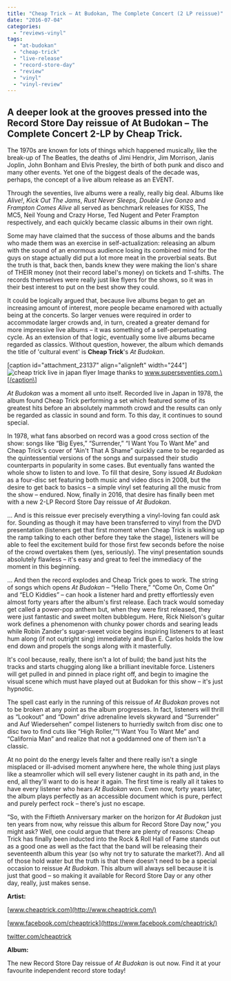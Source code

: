 ```yaml
---
title: "Cheap Trick – At Budokan, The Complete Concert (2 LP reissue)"
date: "2016-07-04"
categories: 
  - "reviews-vinyl"
tags: 
  - "at-budokan"
  - "cheap-trick"
  - "live-release"
  - "record-store-day"
  - "review"
  - "vinyl"
  - "vinyl-review"
---
```


## A deeper look at the grooves pressed into the Record Store Day reissue of At Budokan – The Complete Concert 2-LP by Cheap Trick.

The 1970s are known for lots of things which happened musically, like the break-up of The Beatles, the deaths of Jimi Hendrix, Jim Morrison, Janis Joplin, John Bonham and Elvis Presley, the birth of both punk and disco and many other events. Yet one of the biggest deals of the decade was, perhaps, the concept of a live album release as an EVENT.

Through the seventies, live albums were a really, really big deal. Albums like _Alive!_, _Kick Out The Jams_, _Rust Never Sleeps,_ _Double Live Gonzo_ and _Frampton Comes Alive_ all served as benchmark releases for KISS, The MC5, Neil Young and Crazy Horse, Ted Nugent and Peter Frampton respectively, and each quickly became classic albums in their own right.

Some may have claimed that the success of those albums and the bands who made them was an exercise in self-actualization: releasing an album with the sound of an enormous audience losing its combined mind for the guys on stage actually did put a lot more meat in the proverbial seats. But the truth is that, back then, bands knew they were making the lion's share of THEIR money (not their record label's money) on tickets and T-shifts. The records themselves were really just like flyers for the shows, so it was in their best interest to put on the best show they could.

It could be logically argued that, because live albums began to get an increasing amount of interest, more people became enamored with actually being at the concerts. So larger venues were required in order to accommodate larger crowds and, in turn, created a greater demand for more impressive live albums – it was something of a self-perpetuating cycle. As an extension of that logic, eventually some live albums became regarded as classics. Without question, however, the album which demands the title of 'cultural event' is **Cheap Trick**'s _At Budokan_.

\[caption id="attachment\_23137" align="alignleft" width="244"\]![cheap trick live in japan flyer](https://hellbound.ca/wp-content/uploads/2016/07/cheaptrick-live-in-japan-244x300.jpg) Image thanks to www.superseventies.com.\[/caption\]

_At Budokan_ was a moment all unto itself. Recorded live in Japan in 1978, the album found Cheap Trick performing a set which featured some of its greatest hits before an absolutely mammoth crowd and the results can only be regarded as classic in sound and form. To this day, it continues to sound special.

In 1978, what fans absorbed on record was a good cross section of the show: songs like “Big Eyes,” “Surrender,” “I Want You To Want Me” and Cheap Trick's cover of “Ain't That A Shame” quickly came to be regarded as the quintessential versions of the songs and surpassed their studio counterparts in popularity in some cases. But eventually fans wanted the whole show to listen to and love. To fill that desire, Sony issued _At Budokan_ as a four-disc set featuring both music and video discs in 2008, but the desire to get back to basics – a simple vinyl set featuring all the music from the show – endured. Now, finally in 2016, that desire has finally been met with a new 2-LP Record Store Day reissue of _At Budokan_.

... And is this reissue ever precisely everything a vinyl-loving fan could ask for. Sounding as though it may have been transferred to vinyl from the DVD presentation (listeners get that first moment when Cheap Trick is walking up the ramp talking to each other before they take the stage), listeners will be able to feel the excitement build for those first few seconds before the noise of the crowd overtakes them (yes, seriously). The vinyl presentation sounds absolutely flawless – it's easy and great to feel the immediacy of the moment in this beginning.

... And then the record explodes and Cheap Trick goes to work. The string of songs which opens _At Budokan_ – “Hello There,” “Come On, Come On” and “ELO Kiddies” – can hook a listener hard and pretty effortlessly even almost forty years after the album's first release. Each track would someday get called a power-pop anthem but, when they were first released, they were just fantastic and sweet molten bubblegum. Here, Rick Nielson's guitar work defines a phenomenon with chunky power chords and searing leads while Robin Zander's sugar-sweet voice begins inspiring listeners to at least hum along (if not outright sing) immediately and Bun E. Carlos holds the low end down and propels the songs along with it masterfully.

It's cool because, really, there isn't a lot of build; the band just hits the tracks and starts chugging along like a brilliant inevitable force. Listeners will get pulled in and pinned in place right off, and begin to imagine the visual scene which must have played out at Budokan for this show – it's just hypnotic.

The spell cast early in the running of this reissue of _At Budokan_ proves not to be broken at any point as the album progresses. In fact, listeners will thrill as “Lookout” and “Down” drive adrenaline levels skyward and “Surrender” and Auf Wiedersehen” compel listeners to hurriedly switch from disc one to disc two to find cuts like “High Roller,”“I Want You To Want Me” and “California Man” and realize that not a goddamned one of them isn't a classic.

At no point do the energy levels falter and there really isn't a single misplaced or ill-advised moment anywhere here, the whole thing just plays like a steamroller which will sell every listener caught in its path and, in the end, all they'll want to do is hear it again. The first time is really all it takes to have every listener who hears _At Budokan_ won. Even now, forty years later, the album plays perfectly as an accessible document which is pure, perfect and purely perfect rock – there's just no escape.

“So, with the Fiftieth Anniversary marker on the horizon for _At Budokan_ just ten years from now, why reissue this album for Record Store Day now,” you might ask? Well, one could argue that there are plenty of reasons: Cheap Trick has finally been inducted into the Rock & Roll Hall of Fame stands out as a good one as well as the fact that the band will be releasing their seventeenth album this year (so why not try to saturate the market?). And all of those hold water but the truth is that there doesn't need to be a special occasion to reissue _At Budokan_. This album will always sell because it is just that good – so making it available for Record Store Day or any other day, really, just makes sense.

**Artist:**

[www.cheaptrick.com](http://www.cheaptrick.com/)

[www.facebook.com/cheaptrick](https://www.facebook.com/cheaptrick/)

[twitter.com/cheaptrick](https://twitter.com/cheaptrick?ref_src=twsrc)

**Album:**

The new Record Store Day reissue of _At Budokan_ is out now. Find it at your favourite independent record store today!
